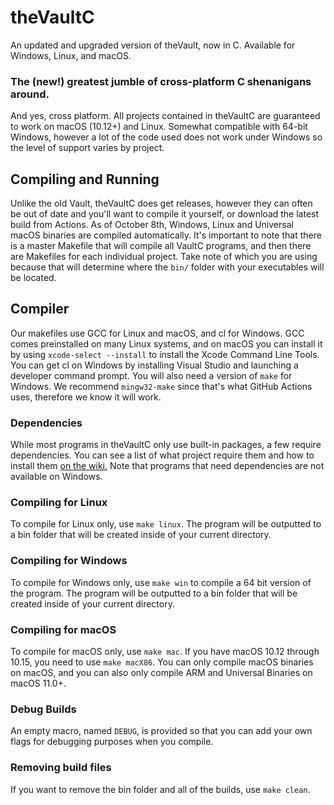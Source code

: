 # theVaultC
An updated and upgraded version of theVault, now in C. Available for Windows, Linux, and macOS.
### The (new!) greatest jumble of cross-platform C shenanigans around.
And yes, cross platform. All projects contained in theVaultC are guaranteed to work on macOS (10.12+) and Linux. Somewhat compatible with 64-bit Windows, however a lot of the code used does not work under Windows so the level of support varies by project.
## Compiling and Running
Unlike the old Vault, theVaultC does get releases, however they can often be out of date and you'll want to compile it yourself, or download the latest build from Actions. As of October 8th, Windows, Linux and Universal macOS binaries are compiled automatically.
It's important to note that there is a master Makefile that will compile all VaultC programs, and then there are Makefiles for each individual project. Take note of which you are using because that will determine where the `bin/` folder with your executables will be located.
## Compiler
Our makefiles use GCC for Linux and macOS, and cl for Windows.
GCC comes preinstalled on many Linux systems, and on macOS you can install it by using `xcode-select --install` to install the Xcode Command Line Tools. You can get cl on Windows by installing Visual Studio and launching a developer command prompt. You will also need a version of `make` for Windows. We recommend `mingw32-make` since that's what GitHub Actions uses, therefore we know it will work.
### Dependencies
While most programs in theVaultC only use built-in packages, a few require dependencies. You can see a list of what project require them and how to install them [on the wiki.](https://github.com/NCX-Programming/theVaultC/wiki) Note that programs that need dependencies are not available on Windows.
### Compiling for Linux
To compile for Linux only, use `make linux`. The program will be outputted to a bin folder that will be created inside of your current directory.
### Compiling for Windows
To compile for Windows only, use `make win` to compile a 64 bit version of the program. The program will be outputted to a bin folder that will be created inside of your current directory.
### Compiling for macOS
To compile for macOS only, use `make mac`. If you have macOS 10.12 through 10.15, you need to use `make macX86`. You can only compile macOS binaries on macOS, and you can also only compile ARM and Universal Binaries on macOS 11.0+.
### Debug Builds
An empty macro, named `DEBUG`, is provided so that you can add your own flags for debugging purposes when you compile.
### Removing build files
If you want to remove the bin folder and all of the builds, use `make clean`.
